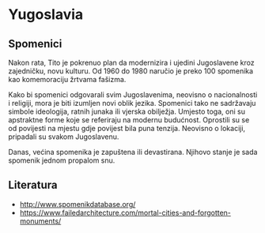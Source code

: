# Yugoslavia

## Spomenici

Nakon rata, Tito je pokrenuo plan da modernizira i ujedini Jugoslavene kroz zajedničku, novu kulturu. Od 1960 do 1980 naručio je preko 100 spomenika kao komemoraciju žrtvama fašizma.

Kako bi spomenici odgovarali svim Jugoslavenima, neovisno o nacionalnosti i religiji, mora je biti izumljen novi oblik jezika. Spomenici tako ne sadržavaju simbole ideologija, ratnih junaka ili vjerska obilježja. Umjesto toga, oni su apstraktne forme koje se referiraju na modernu budućnost. Oprostili su se od povijesti na mjestu gdje povijest bila puna tenzija. Neovisno o lokaciji, pripadali su svakom Jugoslavenu.

Danas, većina spomenika je zapuštena ili devastirana. Njihovo stanje je sada spomenik jednom propalom snu.

## Literatura

* http://www.spomenikdatabase.org/
* https://www.failedarchitecture.com/mortal-cities-and-forgotten-monuments/
